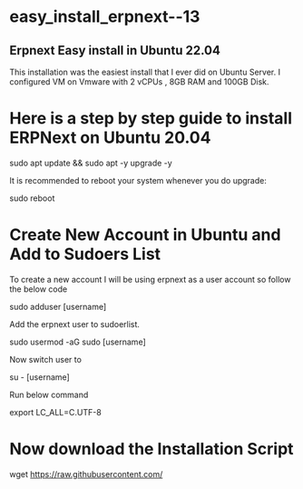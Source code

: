 # easy_install_erpnext--13
## Erpnext Easy install in Ubuntu 22.04
This installation was the easiest install that I ever did on Ubuntu Server. 
I configured VM on Vmware with 2 vCPUs , 8GB RAM and 100GB Disk.


# Here is a step by step guide to install ERPNext on Ubuntu 20.04

sudo apt update && sudo apt -y upgrade -y

It is recommended to reboot your system whenever you do upgrade:

sudo reboot

# Create New Account in Ubuntu and Add to Sudoers List
To create a new account I will be using erpnext as a user account so follow the below code

sudo adduser [username]

Add the erpnext user to sudoerlist.

sudo usermod -aG sudo [username]

Now switch user to

su - [username]

Run below command

export LC_ALL=C.UTF-8

# Now download the Installation Script

wget https://raw.githubusercontent.com/
